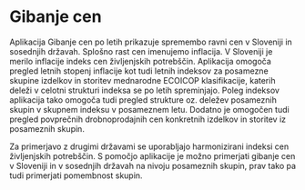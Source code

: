 # Gibanje cen 
Aplikacija Gibanje cen po letih prikazuje spremembo ravni cen v Sloveniji in  sosednjih državah. Splošno rast cen imenujemo inflacija. V Sloveniji je merilo inflacije indeks cen življenjskih potrebščin. Aplikacija omogoča pregled letnih stopenj inflacije kot tudi letnih indeksov za posamezne skupine izdelkov in storitev mednarodne ECOICOP klasifikacije, katerih deleži v celotni strukturi indeksa se po letih spreminjajo. Poleg indeksov aplikacija tako omogoča tudi pregled strukture oz. deležev posameznih skupin v skupnem indeksu v posameznem letu. Dodatno je omogočen tudi pregled povprečnih drobnoprodajnih cen konkretnih izdelkov in storitev iz posameznih skupin. 

Za primerjavo z drugimi državami se uporabljajo harmonizirani indeksi cen življenjskih potrebščin.  S pomočjo aplikacije je možno primerjati gibanje cen v Sloveniji in v sosednjih državah na nivoju posameznih skupin, prav tako pa tudi primerjati pomembnost skupin.

